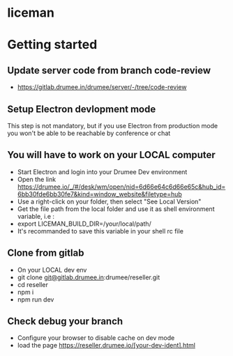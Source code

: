 # liceman
# Getting started
## Update server code from branch code-review
* https://gitlab.drumee.in/drumee/server/-/tree/code-review

## Setup Electron devlopment mode
This step is not mandatory, but if you use Electron from production mode you won't be able to be reachable by conference or chat

## You will have to work on your LOCAL computer
* Start Electron and login into your Drumee Dev environment
* Open the link https://drumee.io/_/#/desk/wm/open/nid=6d66e64c6d66e65c&hub_id=6bb30fde6bb30fe7&kind=window_website&filetype=hub
* Use a right-click on your folder, then select "See Local Version"
* Get the file path from the local folder and use it as shell environment variable, i.e :
* export LICEMAN_BUILD_DIR=/your/local/path/
* It's recommanded to save this variable in your shell rc file
## Clone from gitlab
* On your LOCAL dev env
* git clone git@gitlab.drumee.in:drumee/reseller.git
* cd reseller
* npm i
* npm run dev

## Check debug your branch
* Configure your browser to disable cache on dev mode
* load the page https://reseller.drumee.io/[your-dev-ident].html
